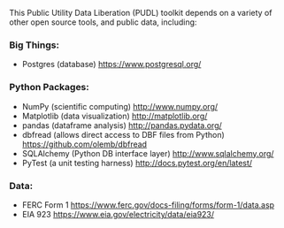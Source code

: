 This Public Utility Data Liberation (PUDL) toolkit depends on a variety of
other open source tools, and public data, including:

### Big Things:
 - Postgres (database)
   https://www.postgresql.org/

### Python Packages:
 - NumPy (scientific computing)
   http://www.numpy.org/
 - Matplotlib (data visualization)
   http://matplotlib.org/
 - pandas (dataframe analysis)
   http://pandas.pydata.org/
 - dbfread (allows direct access to DBF files from Python)
   https://github.com/olemb/dbfread
 - SQLAlchemy (Python DB interface layer)
   http://www.sqlalchemy.org/
 - PyTest (a unit testing harness)
   http://docs.pytest.org/en/latest/

### Data:
 - FERC Form 1
   https://www.ferc.gov/docs-filing/forms/form-1/data.asp
 - EIA 923
   https://www.eia.gov/electricity/data/eia923/
